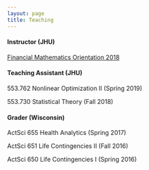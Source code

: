 ```yaml
---
layout: page
title: Teaching
---
```

<h4>Instructor (JHU)</h4>

[Financial Mathematics Orientation 2018](fm2018.html)


<h4>Teaching Assistant (JHU)</h4>

553.762 Nonlinear Optimization II (Spring 2019)

553.730 Statistical Theory (Fall 2018)


<h4>Grader (Wisconsin)</h4>

ActSci 655 Health Analytics (Spring 2017)

ActSci 651 Life Contingencies II (Fall 2016)

ActSci 650 Life Contingencies I (Spring 2016)

